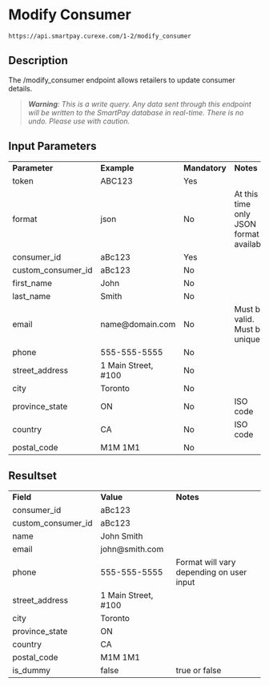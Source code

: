 # Modify Consumer

~~~
https://api.smartpay.curexe.com/1-2/modify_consumer
~~~

## Description

The /modify_consumer endpoint allows retailers to update consumer details.

> ***Warning**: This is a write query. Any data sent through this endpoint will be written to the SmartPay database in real-time. There is no undo. Please use with caution.*

## Input Parameters

<table>
  <tr>
    <td><b>Parameter</b></td>
    <td><b>Example</b></td>
    <td><b>Mandatory</b></td>
    <td><b>Notes</b></td>
  </tr>
  <tr>
    <td>token</td>
    <td>ABC123</td>
    <td>Yes</td>
    <td></td>
  </tr>
  <tr>
    <td>format</td>
    <td>json</td>
    <td>No</td>
    <td>At this time only JSON format is available</td>
  </tr>
  <tr>
    <td>consumer_id</td>
    <td>aBc123</td>
    <td>Yes</td>
    <td></td>
  </tr>
  <tr>
    <td>custom_consumer_id</td>
    <td>aBc123</td>
    <td>No</td>
    <td></td>
  </tr>
  <tr>
    <td>first_name</td>
    <td>John</td>
    <td>No</td>
    <td></td>
  </tr>
  <tr>
    <td>last_name</td>
    <td>Smith</td>
    <td>No</td>
    <td></td>
  </tr>
  <tr>
    <td>email</td>
    <td>name@domain.com</td>
    <td>No</td>
    <td>Must be valid. Must be unique.</td>
  </tr>
  <tr>
    <td>phone</td>
    <td>555-555-5555</td>
    <td>No</td>
    <td></td>
  </tr>
  <tr>
    <td>street_address</td>
    <td>1 Main Street, #100</td>
    <td>No</td>
    <td></td>
  </tr>
  <tr>
    <td>city</td>
    <td>Toronto</td>
    <td>No</td>
    <td></td>
  </tr>
  <tr>
    <td>province_state</td>
    <td>ON</td>
    <td>No</td>
    <td>ISO code</td>
  </tr>
  <tr>
    <td>country</td>
    <td>CA</td>
    <td>No</td>
    <td>ISO code</td>
  </tr>
  <tr>
    <td>postal_code</td>
    <td>M1M 1M1</td>
    <td>No</td>
    <td></td>
  </tr>
</table>

## Resultset

<table>
  <tr>
    <td><b>Field</b></td>
    <td><b>Value</b></td>
    <td><b><b>Notes</b></b></td>
  </tr>
  <tr>
    <td>consumer_id</td>
    <td>aBc123</td>
    <td></td>
  </tr>
  <tr>
    <td>custom_consumer_id</td>
    <td>aBc123</td>
    <td></td>
  </tr>
  <tr>
    <td>name</td>
    <td>John Smith</td>
    <td></td>
  </tr>
  <tr>
    <td>email</td>
    <td>john@smith.com</td>
    <td></td>
  </tr>
  <tr>
    <td>phone</td>
    <td>555-555-5555</td>
    <td>Format will vary depending on user input</td>
  </tr>
  <tr>
    <td>street_address</td>
    <td>1 Main Street, #100</td>
    <td></td>
  </tr>
  <tr>
    <td>city</td>
    <td>Toronto</td>
    <td></td>
  </tr>
  <tr>
    <td>province_state</td>
    <td>ON</td>
    <td></td>
  </tr>
  <tr>
    <td>country</td>
    <td>CA</td>
    <td></td>
  </tr>
  <tr>
    <td>postal_code</td>
    <td>M1M 1M1</td>
    <td></td>
  </tr>
  <tr>
    <td>is_dummy</td>
    <td>false</td>
    <td>true or false</td>
  </tr>
</table>
